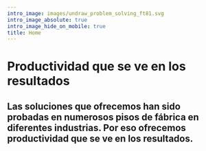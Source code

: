 ```yaml
---
intro_image: images/undraw_problem_solving_ft81.svg
intro_image_absolute: true
intro_image_hide_on_mobile: true
title: Home
---
```


# Productividad que se ve en los resultados

## Las soluciones que ofrecemos han sido probadas en numerosos pisos de fábrica en diferentes industrias. Por eso ofrecemos productividad que se ve en los resultados.
